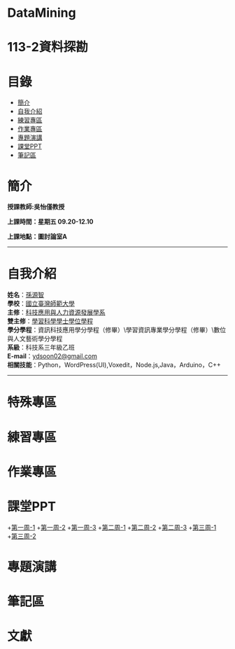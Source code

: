 # DataMining

# 113-2資料探勘
# 目錄
+ [簡介](https://github.com/yuancc12/JavaScript/blob/main/README.md#%E7%B0%A1%E4%BB%8B)
+ [自我介紹](https://github.com/yuancc12/JavaScript/blob/main/README.md#%E8%87%AA%E6%88%91%E4%BB%8B%E7%B4%B9)
+ [練習專區](https://github.com/yuancc12/Data-structure/blob/main/README.md#%E7%B7%B4%E7%BF%92%E5%B0%88%E5%8D%80)
+ [作業專區](https://github.com/yuancc12/Data-structure/blob/main/README.md#%E4%BD%9C%E6%A5%AD%E5%B0%88%E5%8D%80)
+ [專題演講](https://github.com/yuancc12/Data-structure/blob/main/README.md#%E5%B0%88%E9%A1%8C%E6%BC%94%E8%AC%9B)
+ [課堂PPT](https://github.com/yuancc12/Data-structure/blob/main/README.md#%E8%AA%B2%E5%A0%82ppt)
+ [筆記區](https://github.com/yuancc12/Data-structure/blob/main/README.md#%E7%AD%86%E8%A8%98%E5%8D%80)
# 簡介
**授課教師:吳怡僅教授**

**上課時間：星期五 09.20-12.10**

**上課地點：圖討論室A**
***
# 自我介紹
**姓名**：[孫源智](https://yuancc12.github.io/web/mypages/)\
**學校**：[國立臺灣師範大學](https://www.ntnu.edu.tw/)\
**主修**：[科技應用與人力資源發展學系](https://www.tahrd.ntnu.edu.tw/)\
**雙主修**：[學習科學學士學位學程](https://www.upls.ntnu.edu.tw/)\
**學分學程**：資訊科技應用學分學程（修畢）\學習資訊專業學分學程（修畢）\數位與人文藝術學分學程\
**系級**：科技系三年級乙班\
**E-mail**：ydsoon02@gmail.com\
**相關技能**：Python，WordPress(UI),Voxedit，Node.js,Java，Arduino，C++
***
# 特殊專區

# 練習專區

# 作業專區
# 課堂PPT
+[第一周-1](https://moodle3.ntnu.edu.tw/mod/resource/view.php?id=721466)
+[第一周-2](https://moodle3.ntnu.edu.tw/mod/resource/view.php?id=721468)
+[第一周-3](https://moodle3.ntnu.edu.tw/mod/resource/view.php?id=721469)
+[第二周-1](https://moodle3.ntnu.edu.tw/mod/resource/view.php?id=721480)
+[第二周-2](https://moodle3.ntnu.edu.tw/mod/resource/view.php?id=721481)
+[第二周-3](https://moodle3.ntnu.edu.tw/mod/resource/view.php?id=761382)
+[第三周-1](https://moodle3.ntnu.edu.tw/mod/resource/view.php?id=721491)
+[第三周-2](https://moodle3.ntnu.edu.tw/mod/resource/view.php?id=721498)

# 專題演講
# 筆記區

# 文獻
